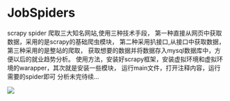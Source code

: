 # JobSpiders
scrapy spider
爬取三大知名网站,使用三种技术手段，
第一种直接从网页中获取数据，采用的是scrapy的基础爬虫模块，
第二种采用扒接口,从接口中获取数据，
第三种采用的是整站的爬取，
获取想要的数据并将数据存入mysql数据库中，方便以后的就业趋势分析。
使用方法，安装好scrapy框架，安装虚拟环境和虚拟环境的warapper，其次就是安装一些模块，
运行main文件，打开注释内容，运行需要的spider即可
分析未完待续...    

![](https://github.com/wqh0109663/JobSpiders/raw/master/JobSpiders/images/java.png)   


